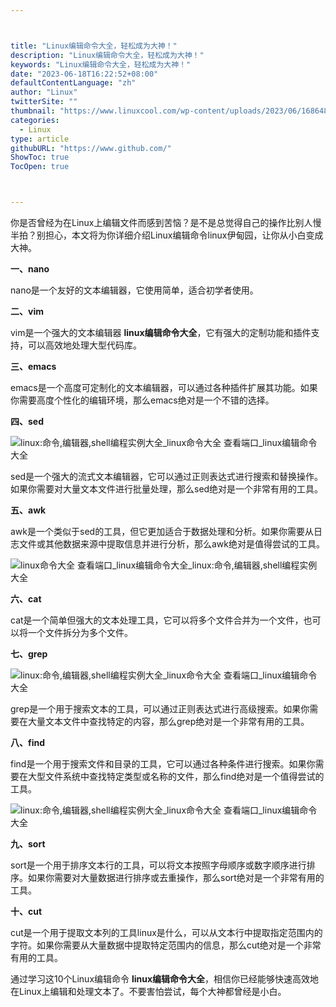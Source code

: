```yaml
---



title: "Linux编辑命令大全，轻松成为大神！"
description: "Linux编辑命令大全，轻松成为大神！"
keywords: "Linux编辑命令大全，轻松成为大神！"
date: "2023-06-18T16:22:52+08:00"
defaultContentLanguage: "zh"
author: "Linux"
twitterSite: ""
thumbnail: "https://www.linuxcool.com/wp-content/uploads/2023/06/1686485216441_1.png"
categories:
  - Linux
type: article
githubURL: "https://www.github.com/"
ShowToc: true
TocOpen: true



---
```


你是否曾经为在Linux上编辑文件而感到苦恼？是不是总觉得自己的操作比别人慢半拍？别担心，本文将为你详细介绍Linux编辑命令linux伊甸园，让你从小白变成大神。

**一、nano**

nano是一个友好的文本编辑器，它使用简单，适合初学者使用。

**二、vim**

vim是一个强大的文本编辑器 **linux编辑命令大全**，它有强大的定制功能和插件支持，可以高效地处理大型代码库。

**三、emacs**

emacs是一个高度可定制化的文本编辑器，可以通过各种插件扩展其功能。如果你需要高度个性化的编辑环境，那么emacs绝对是一个不错的选择。

**四、sed**

![linux:命令,编辑器,shell编程实例大全_linux命令大全 查看端口_linux编辑命令大全](https://www.linuxcool.com/wp-content/uploads/2023/06/1686485216441_1.png)

sed是一个强大的流式文本编辑器，它可以通过正则表达式进行搜索和替换操作。如果你需要对大量文本文件进行批量处理，那么sed绝对是一个非常有用的工具。

**五、awk**

awk是一个类似于sed的工具，但它更加适合于数据处理和分析。如果你需要从日志文件或其他数据来源中提取信息并进行分析，那么awk绝对是值得尝试的工具。

![linux命令大全 查看端口_linux编辑命令大全_linux:命令,编辑器,shell编程实例大全](https://www.linuxcool.com/wp-content/uploads/2023/06/1686485216441_2.jpg)

**六、cat**

cat是一个简单但强大的文本处理工具，它可以将多个文件合并为一个文件，也可以将一个文件拆分为多个文件。

**七、grep**

![linux:命令,编辑器,shell编程实例大全_linux命令大全 查看端口_linux编辑命令大全](https://www.linuxcool.com/wp-content/uploads/2023/06/1686485216441_3.jpg)

grep是一个用于搜索文本的工具，可以通过正则表达式进行高级搜索。如果你需要在大量文本文件中查找特定的内容，那么grep绝对是一个非常有用的工具。

**八、find**

find是一个用于搜索文件和目录的工具，它可以通过各种条件进行搜索。如果你需要在大型文件系统中查找特定类型或名称的文件，那么find绝对是一个值得尝试的工具。

![linux:命令,编辑器,shell编程实例大全_linux命令大全 查看端口_linux编辑命令大全](https://www.linuxcool.com/wp-content/uploads/2023/06/1686485216441_4.png)

**九、sort**

sort是一个用于排序文本行的工具，可以将文本按照字母顺序或数字顺序进行排序。如果你需要对大量数据进行排序或去重操作，那么sort绝对是一个非常有用的工具。

**十、cut**

cut是一个用于提取文本列的工具linux是什么，可以从文本行中提取指定范围内的字符。如果你需要从大量数据中提取特定范围内的信息，那么cut绝对是一个非常有用的工具。

通过学习这10个Linux编辑命令 **linux编辑命令大全**，相信你已经能够快速高效地在Linux上编辑和处理文本了。不要害怕尝试，每个大神都曾经是小白。